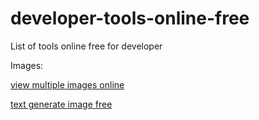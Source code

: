 # developer-tools-online-free
List of tools online free for developer

Images:

[view multiple images online](https://www.view-multiple-images.com/)

[text generate image free](https://www.raphael.app/)
